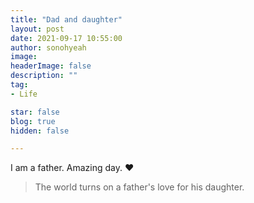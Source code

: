 ```yaml
---
title: "Dad and daughter"
layout: post
date: 2021-09-17 10:55:00
author: sonohyeah
image: 
headerImage: false
description: "" 
tag:
- Life

star: false
blog: true
hidden: false

---
```


I am a father. Amazing day. ❤

> The world turns on a father's love for his daughter.


